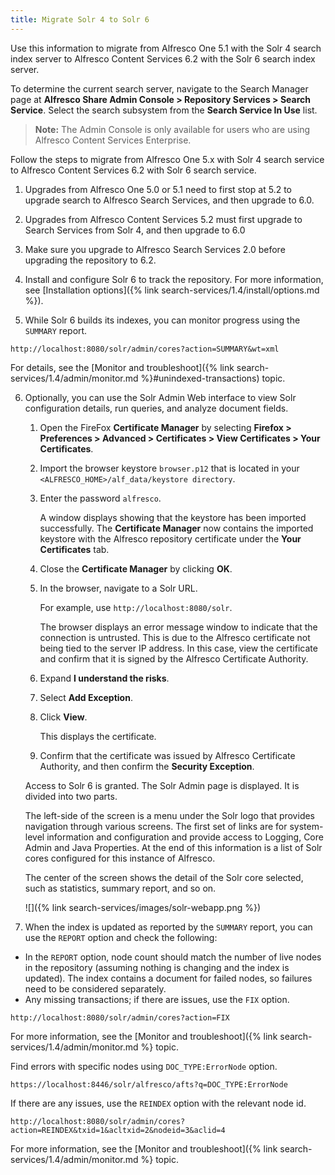 ```yaml
---
title: Migrate Solr 4 to Solr 6 
---
```


Use this information to migrate from Alfresco One 5.1 with the Solr 4 search index server to Alfresco Content Services 6.2 with the Solr 6 search index server.

To determine the current search server, navigate to the Search Manager page at **Alfresco Share Admin Console > Repository Services > Search Service**. Select the search subsystem from the **Search Service In Use** list.

> **Note:** The Admin Console is only available for users who are using Alfresco Content Services Enterprise.

Follow the steps to migrate from Alfresco One 5.x with Solr 4 search service to Alfresco Content Services 6.2 with Solr 6 search service.

1. Upgrades from Alfresco One 5.0 or 5.1 need to first stop at 5.2 to upgrade search to Alfresco Search Services, and then upgrade to 6.0.

2. Upgrades from Alfresco Content Services 5.2 must first upgrade to Search Services from Solr 4, and then upgrade to 6.0

3. Make sure you upgrade to Alfresco Search Services 2.0 before upgrading the repository to 6.2.

4. Install and configure Solr 6 to track the repository. For more information, see [Installation options]({% link search-services/1.4/install/options.md %}).

5. While Solr 6 builds its indexes, you can monitor progress using the `SUMMARY` report.

```http
http://localhost:8080/solr/admin/cores?action=SUMMARY&wt=xml 
```

For details, see the [Monitor and troubleshoot]({% link search-services/1.4/admin/monitor.md %}#unindexed-transactions) topic.

6. Optionally, you can use the Solr Admin Web interface to view Solr configuration details, run queries, and analyze document fields.

    1. Open the FireFox **Certificate Manager** by selecting **Firefox > Preferences > Advanced > Certificates > View Certificates > Your Certificates**.

    2. Import the browser keystore `browser.p12` that is located in your `<ALFRESCO_HOME>/alf_data/keystore directory`.

    3. Enter the password `alfresco`.

        A window displays showing that the keystore has been imported successfully. The **Certificate Manager** now contains the imported keystore with the Alfresco repository certificate under the **Your Certificates** tab.

    4. Close the **Certificate Manager** by clicking **OK**.

    5. In the browser, navigate to a Solr URL.

        For example, use `http://localhost:8080/solr`.

        The browser displays an error message window to indicate that the connection is untrusted. This is due to the Alfresco certificate not being tied to the server IP address. In this case, view the certificate and confirm that it is signed by the Alfresco Certificate Authority.

    6. Expand **I understand the risks**.

    7. Select **Add Exception**.

    8. Click **View**.

        This displays the certificate.

    9. Confirm that the certificate was issued by Alfresco Certificate Authority, and then confirm the **Security Exception**.

    Access to Solr 6 is granted. The Solr Admin page is displayed. It is divided into two parts.

    The left-side of the screen is a menu under the Solr logo that provides navigation through various screens. The first set of links are for system-level information and configuration and provide access to Logging, Core Admin and Java Properties. At the end of this information is a list of Solr cores configured for this instance of Alfresco.

    The center of the screen shows the detail of the Solr core selected, such as statistics, summary report, and so on.

    ![]({% link search-services/images/solr-webapp.png %})

7. When the index is updated as reported by the `SUMMARY` report, you can use the `REPORT` option and check the following:

* In the `REPORT` option, node count should match the number of live nodes in the repository (assuming nothing is changing and the index is updated). The index contains a document for failed nodes, so failures need to be considered separately.
* Any missing transactions; if there are issues, use the `FIX` option.

```http
http://localhost:8080/solr/admin/cores?action=FIX
```

For more information, see the [Monitor and troubleshoot]({% link search-services/1.4/admin/monitor.md %} topic.

Find errors with specific nodes using `DOC_TYPE:ErrorNode` option.

```http
https://localhost:8446/solr/alfresco/afts?q=DOC_TYPE:ErrorNode 
```

If there are any issues, use the `REINDEX` option with the relevant node id.

```http
http://localhost:8080/solr/admin/cores?action=REINDEX&txid=1&acltxid=2&nodeid=3&aclid=4
```

For more information, see the [Monitor and troubleshoot]({% link search-services/1.4/admin/monitor.md %} topic.
